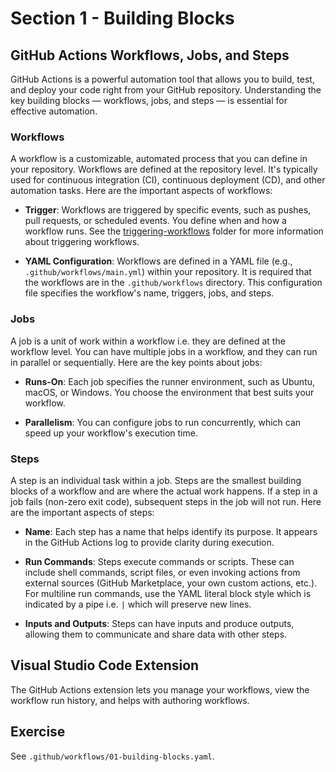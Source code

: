 # Section 1 - Building Blocks

## GitHub Actions Workflows, Jobs, and Steps

GitHub Actions is a powerful automation tool that allows you to build, test, and deploy your code right from your GitHub repository. Understanding the key building blocks — workflows, jobs, and steps — is essential for effective automation.

### Workflows

A workflow is a customizable, automated process that you can define in your repository. Workflows are defined at the repository level. It's typically used for continuous integration (CI), continuous deployment (CD), and other automation tasks. Here are the important aspects of workflows:

- **Trigger**: Workflows are triggered by specific events, such as pushes, pull requests, or scheduled events. You define when and how a workflow runs. See the [triggering-workflows](../02-workflow-events/README.md) folder for more information about triggering workflows.

- **YAML Configuration**: Workflows are defined in a YAML file (e.g., `.github/workflows/main.yml`) within your repository. It is required that the workflows are in the `.github/workflows` directory. This configuration file specifies the workflow's name, triggers, jobs, and steps.

### Jobs

A job is a unit of work within a workflow i.e. they are defined at the workflow level. You can have multiple jobs in a workflow, and they can run in parallel or sequentially. Here are the key points about jobs:

- **Runs-On**: Each job specifies the runner environment, such as Ubuntu, macOS, or Windows. You choose the environment that best suits your workflow.

- **Parallelism**: You can configure jobs to run concurrently, which can speed up your workflow's execution time.

### Steps

A step is an individual task within a job. Steps are the smallest building blocks of a workflow and are where the actual work happens. If a step in a job fails (non-zero exit code), subsequent steps in the job will not run. Here are the important aspects of steps:

- **Name**: Each step has a name that helps identify its purpose. It appears in the GitHub Actions log to provide clarity during execution.

- **Run Commands**: Steps execute commands or scripts. These can include shell commands, script files, or even invoking actions from external sources (GitHub Marketplace, your own custom actions, etc.). For multiline run commands, use the YAML literal block style which is indicated by a pipe i.e. `|` which will preserve new lines.

- **Inputs and Outputs**: Steps can have inputs and produce outputs, allowing them to communicate and share data with other steps.

## Visual Studio Code Extension

The GitHub Actions extension lets you manage your workflows, view the workflow run history, and helps with authoring workflows.

## Exercise

See `.github/workflows/01-building-blocks.yaml`.
